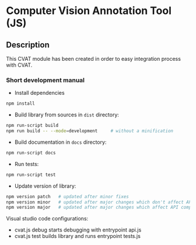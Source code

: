 # Computer Vision Annotation Tool (JS)

## Description
This CVAT module has been created in order to easy integration process with CVAT.

### Short development manual

- Install dependencies
```bash
npm install
```

- Build library from sources in ```dist``` directory:
```bash
npm run-script build
npm run build -- --mode=development     # without a minification
```

- Build documentation in ```docs``` directory:
```bash
npm run-script docs
```

- Run tests:
```bash
npm run-script test
```

- Update version of library:
```bash
npm version patch   # updated after minor fixes
npm version minor   # updated after major changes which don't affect API compatibility with previous versions
npm version major   # updated after major changes which affect API compatibility with previous versions
```

Visual studio code configurations:
- cvat.js debug starts debugging with entrypoint api.js
- cvat.js test builds library and runs entrypoint tests.js
